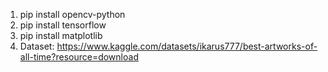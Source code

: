 1. pip install opencv-python
2. pip install tensorflow
3. pip install matplotlib
4. Dataset: https://www.kaggle.com/datasets/ikarus777/best-artworks-of-all-time?resource=download